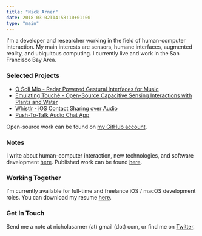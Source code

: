 ```yaml
---
title: "Nick Arner"
date: 2018-03-02T14:58:10+01:00
type: "main"
---
```




I'm a developer and researcher working in the field of human-computer interaction. My main interests are sensors, humane interfaces, augmented reality, and ubiquitous computing. I currently live and work in the San Francisco Bay Area.

### Selected Projects

* [O Soli Mio - Radar Powered Gestural Interfaces for Music](/projects_and_work/o_soli_mio/)
* [Emulating Touché - Open-Source Capacitive Sensing Interactions with Plants and Water](/projects_and_work/emulating_touché/)
* [Whistlr - iOS Contact Sharing over Audio](/projects_and_work/whistlr/)
* [Push-To-Talk Audio Chat App](/projects_and_work/push_to_talk_audio_chat_app/)

Open-source work can be found on [my GitHub account](https://github.com/narner).


### Notes

I write about human-computer interaction, new technologies, and software development [here](/notes/).
Published work can be found [here](/publications/publications/).

### Working Together

I'm currently available for full-time and freelance iOS / macOS development roles. You can download my resume [here](NFA-Resume.pdf).


### Get In Touch

Send me a note at nicholasarner (at) gmail (dot) com, or find me on [Twitter](https://twitter.com/nickarner).

